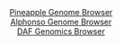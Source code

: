 <div id="Pineapple_Genome_Browser" align="center">
  <a href="https://igv.org/app/?sessionURL=blob:zZRda9swFIb_i6BlA8eWP2LXhjKSpmmzphlJ6oalFKPYsiMiS64k201C_vvUsLGbFZqLjYEvpIM.3vPowXvQYCEJZyACjml3TdsGBpBr3s5RWVE8QSWWIMoRldgAAudYYJZiEO1BjqRC8Wysd66VqmRkWURVnRKxgpvSNVGJdpyhVpopL60rTilacYEUF9LqC9RwixRNp8UrVFWmvts1u1aGFLIQrdacSW5VmBVJq89LfpWSAjNe4qSsqSLHAInOozNmZo6.9BbzXppiKe_wdpRd9u5GvUf3Ol7e.FfL.NvtIvYX53NSMKRqgS9Lb0Neli8P0Futp8G470_9M6e_tUf1VVycuYPz69eKCCwv7cC.cL3QdaFGQ1iGX_.nrvVHTuw867aboj_x1D3comZ4S4ZnznAw2PWwqkfvdH4wAOVprV0A6VoEkQ0NF_pG1_E7b0P7woAw1HwEJyB6ejaAEijd6OVPe6C2lTYGSPxSH.UxABcZFiDqhBAGdhg6XS_wYBjaB2MPakH_HtxhPAsD6PQcx09yQpXWOUskq6SJGDObNDeL3Yk02_40G3zVBOWOj8v5cLTT4.XEvZnK.1ks3zVJX398RN3sR1L9E_c.EsRUq1OFG6e3jyNN5T6l32d3g4f4xm2C4FrQzXrh_RHQ21_oNDg5FyVSer2u6OlP5xokCGJKFxoiyYpQorYLzZG3ILIdV6sLUk65dhGIYvUJGtCwu_Dzb0Xdw_PhBw--">Pineapple Genome Browser</a>
</div>
<div id="Alphonso_Genome_Browser" align="center">
  <a href="https://igv.org/app/?sessionURL=blob:zZJba9swGIb_i6BlA8eW7TiODWWkiZM1h27ETdIDxSi27IjKkiMpdtOQ_z61bOymg.ZiY6AL6UOH93v0HECNhSScgRA4pu2Ztg0MIDe8iVFZUXyNSixBmCMqsQEEzrHALMUgPIAcSYUW86k.uVGqkqFlEVW1SsQKbkrXRCV64Qw10kx5afU5pWjNBVJcSOtSoJpbpKhbDV6jqjL1267pWRlSyEK02nAmuVVhViSNvi_5VUoKzHiJk3JHFXkLkOg8OmNm5uhLbxX30hRLOcH7q.yiN7nqLd1ocT_q9O8X376uFp3VeUwKhtRO4IvZON5F6s4jsB5k0_5qGd1Af9t1VbQ4cwfn0XNFBJYXtm933XbQ7vgaDGEZfv6fetaDnNj3XXtw5gxvo.txTZ_m.H6bjShqvnvT8TxL_9D50QCUpzttAkg3wg9taLiwY3hOp_U6tbsGhIHmIzgB4cOjAZRA6ZPe_nAAal9pX4DE292bOgbgIsMChK0AQt8OAsdr.20YBPbROICdoH8P7nAxD3zo9Bynk.SEKi1zlkhWSRMxZtZpbhYvJ9J0R3Bg03WzzOlNHfduo.jp5sy51IT3kTd.36SuZqCff_tE3exHUv0T9z4SxFTrU4UbX9F4OGOzhngzKFfLGHmj6rrMJ8X7ur3iOQ1NzkWJlN6vK3r507gaCYKY0oWaSLImlKj9SlPkDQhtx9XigpRTrk0Eolh_ggY0bA9._i2oe3w8_gA-">Alphonso Genome Browser</a>
</div>


<div id="DAF_Genomics_Browser" align="center">
  <a href="https://igv.org/app/?sessionURL=blob:tZHtatswFIbvRdD.sh3LduLaEIa3ZlvmNqHNPHctJZzZx7GpZLmSvDQNufcJr2OwUcagBUkccT7eV3r25DtK1YiWxMRz6NihlFhE1WK7At4xXABHReIKmEKLSKxQYlsgifekAqUhuzwznbXWnYpHoxIqe4Ot4E2hHOU70NlK9LpGU2p7DnB4FC1slVMIboo1jIB1tWiVGEFRoFK2O.qw3ay3YI5fufUwEte8Z7oZVNfGhDFWOhUYt01b4sM_jLyCslnNmyRfJUN_irt5OU3SefLFn2XXHybvrrPlxzyb5MerZtOC7iVOS7YIFkfe292Yb9N0_pibeBWVeQ3sbrk5P_JPj2cPXSNRTWlIT_wg8v2QHCzCRNEbDKSoJY1pYIXeieUFgf0U.uOJ.QcpGhLf3FpESyjuTPnNnuhdZ2ARhff9wM0iQpYoSWxHrhvSKPLGQRi4UUQP1p70kr0wzffZZRS6XuJ5E.cbcKNfNWz4QiP0d_KlUP4x2ez_RRXO3E_hZ3TTr3S3LO5Pu7OLiyuWJ1hmz2CyyLPPqoTkoE3q5_UJCjCjxrHVv6n4h9vDDw--">DAF Genomics Browser</a>
</div>
